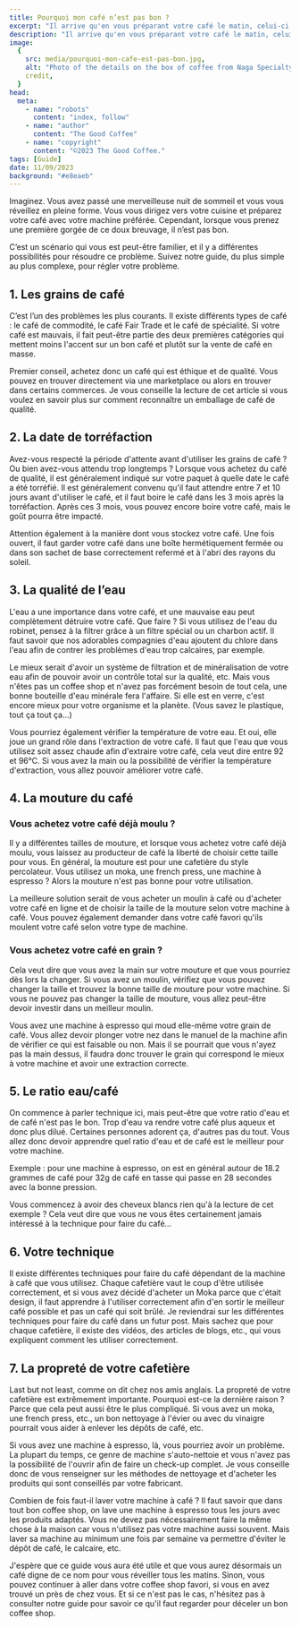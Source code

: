 ```yaml
---
title: Pourquoi mon café n’est pas bon ?
excerpt: "Il arrive qu'en vous préparant votre café le matin, celui-ci ne soit pas bon. Plusieurs raisons peuvent expliquer ce problème, c'est ce que nous explorons dans cet article."
description: "Il arrive qu'en vous préparant votre café le matin, celui-ci ne soit pas bon. Plusieurs raisons peuvent expliquer ce problème, c'est ce que nous explorons dans cet article."
image:
  {
    src: media/pourquoi-mon-cafe-est-pas-bon.jpg,
    alt: "Photo of the details on the box of coffee from Naga Specialty Coffee",
    credit,
  }
head:
  meta:
    - name: "robots"
      content: "index, follow"
    - name: "author"
      content: "The Good Coffee"
    - name: "copyright"
      content: "©2023 The Good Coffee."
tags: [Guide]
date: 11/09/2023
background: "#e8eaeb"
---
```


Imaginez. Vous avez passé une merveilleuse nuit de sommeil et vous vous réveillez en pleine forme. Vous vous dirigez vers votre cuisine et préparez votre café avec votre machine préférée. Cependant, lorsque vous prenez une première gorgée de ce doux breuvage, il n’est pas bon.

C’est un scénario qui vous est peut-être familier, et il y a différentes possibilités pour résoudre ce problème. Suivez notre guide, du plus simple au plus complexe, pour régler votre problème.

## 1. Les grains de café

C’est l’un des problèmes les plus courants. Il existe différents types de café : le café de commodité, le café Fair Trade et le café de spécialité. Si votre café est mauvais, il fait peut-être partie des deux premières catégories qui mettent moins l'accent sur un bon café et plutôt sur la vente de café en masse.

Premier conseil, achetez donc un café qui est éthique et de qualité. Vous pouvez en trouver directement via une marketplace ou alors en trouver dans certains commerces. Je vous conseille la lecture de cet article si vous voulez en savoir plus sur comment reconnaître un emballage de café de qualité.

## 2. La date de torréfaction

Avez-vous respecté la période d'attente avant d'utiliser les grains de café ? Ou bien avez-vous attendu trop longtemps ? Lorsque vous achetez du café de qualité, il est généralement indiqué sur votre paquet à quelle date le café a été torréfié. Il est généralement convenu qu'il faut attendre entre 7 et 10 jours avant d'utiliser le café, et il faut boire le café dans les 3 mois après la torréfaction. Après ces 3 mois, vous pouvez encore boire votre café, mais le goût pourra être impacté.

Attention également à la manière dont vous stockez votre café. Une fois ouvert, il faut garder votre café dans une boîte hermétiquement fermée ou dans son sachet de base correctement refermé et à l'abri des rayons du soleil.

## 3. La qualité de l’eau

L'eau a une importance dans votre café, et une mauvaise eau peut complètement détruire votre café. Que faire ? Si vous utilisez de l'eau du robinet, pensez à la filtrer grâce à un filtre spécial ou un charbon actif. Il faut savoir que nos adorables compagnies d'eau ajoutent du chlore dans l'eau afin de contrer les problèmes d'eau trop calcaires, par exemple.

Le mieux serait d'avoir un système de filtration et de minéralisation de votre eau afin de pouvoir avoir un contrôle total sur la qualité, etc. Mais vous n'êtes pas un coffee shop et n'avez pas forcément besoin de tout cela, une bonne bouteille d'eau minérale fera l'affaire. Si elle est en verre, c'est encore mieux pour votre organisme et la planète. (Vous savez le plastique, tout ça tout ça…)

Vous pourriez également vérifier la température de votre eau. Et oui, elle joue un grand rôle dans l'extraction de votre café. Il faut que l'eau que vous utilisez soit assez chaude afin d'extraire votre café, cela veut dire entre 92 et 96°C. Si vous avez la main ou la possibilité de vérifier la température d'extraction, vous allez pouvoir améliorer votre café.

## 4. La mouture du café

### Vous achetez votre café déjà moulu ?

Il y a différentes tailles de mouture, et lorsque vous achetez votre café déjà moulu, vous laissez au producteur de café la liberté de choisir cette taille pour vous. En général, la mouture est pour une cafetière du style percolateur. Vous utilisez un moka, une french press, une machine à espresso ? Alors la mouture n'est pas bonne pour votre utilisation.

La meilleure solution serait de vous acheter un moulin à café ou d'acheter votre café en ligne et de choisir la taille de la mouture selon votre machine à café. Vous pouvez également demander dans votre café favori qu'ils moulent votre café selon votre type de machine.

### Vous achetez votre café en grain ?

Cela veut dire que vous avez la main sur votre mouture et que vous pourriez dès lors la changer. Si vous avez un moulin, vérifiez que vous pouvez changer la taille et trouvez la bonne taille de mouture pour votre machine. Si vous ne pouvez pas changer la taille de mouture, vous allez peut-être devoir investir dans un meilleur moulin.

Vous avez une machine à espresso qui moud elle-même votre grain de café. Vous allez devoir plonger votre nez dans le manuel de la machine afin de vérifier ce qui est faisable ou non. Mais il se pourrait que vous n'ayez pas la main dessus, il faudra donc trouver le grain qui correspond le mieux à votre machine et avoir une extraction correcte.

## 5. Le ratio eau/café

On commence à parler technique ici, mais peut-être que votre ratio d'eau et de café n'est pas le bon. Trop d'eau va rendre votre café plus aqueux et donc plus dilué. Certaines personnes adorent ça, d'autres pas du tout. Vous allez donc devoir apprendre quel ratio d'eau et de café est le meilleur pour votre machine.

Exemple : pour une machine à espresso, on est en général autour de 18.2 grammes de café pour 32g de café en tasse qui passe en 28 secondes avec la bonne pression.

Vous commencez à avoir des cheveux blancs rien qu'à la lecture de cet exemple ? Cela veut dire que vous ne vous êtes certainement jamais intéressé à la technique pour faire du café…

## 6. Votre technique

Il existe différentes techniques pour faire du café dépendant de la machine à café que vous utilisez. Chaque cafetière vaut le coup d'être utilisée correctement, et si vous avez décidé d'acheter un Moka parce que c'était design, il faut apprendre à l'utiliser correctement afin d'en sortir le meilleur café possible et pas un café qui soit brûlé. Je reviendrai sur les différentes techniques pour faire du café dans un futur post. Mais sachez que pour chaque cafetière, il existe des vidéos, des articles de blogs, etc., qui vous expliquent comment les utiliser correctement.

## 7. La propreté de votre cafetière

Last but not least, comme on dit chez nos amis anglais. La propreté de votre cafetière est extrêmement importante. Pourquoi est-ce la dernière raison ? Parce que cela peut aussi être le plus compliqué. Si vous avez un moka, une french press, etc., un bon nettoyage à l'évier ou avec du vinaigre pourrait vous aider à enlever les dépôts de café, etc.

Si vous avez une machine à espresso, là, vous pourriez avoir un problème. La plupart du temps, ce genre de machine s'auto-nettoie et vous n'avez pas la possibilité de l'ouvrir afin de faire un check-up complet. Je vous conseille donc de vous renseigner sur les méthodes de nettoyage et d'acheter les produits qui sont conseillés par votre fabricant.

Combien de fois faut-il laver votre machine à café ? Il faut savoir que dans tout bon coffee shop, on lave une machine à espresso tous les jours avec les produits adaptés. Vous ne devez pas nécessairement faire la même chose à la maison car vous n'utilisez pas votre machine aussi souvent. Mais laver sa machine au minimum une fois par semaine va permettre d'éviter le dépôt de café, le calcaire, etc.

J'espère que ce guide vous aura été utile et que vous aurez désormais un café digne de ce nom pour vous réveiller tous les matins. Sinon, vous pouvez continuer à aller dans votre coffee shop favori, si vous en avez trouvé un près de chez vous. Et si ce n'est pas le cas, n'hésitez pas à consulter notre guide pour savoir ce qu'il faut regarder pour déceler un bon coffee shop.
